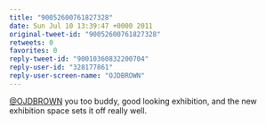 ```yaml
---
title: "90052600761827328"
date: Sun Jul 10 13:39:47 +0000 2011
original-tweet-id: "90052600761827328"
retweets: 0
favorites: 0
reply-tweet-id: "90010360832200704"
reply-user-id: "328177861"
reply-user-screen-name: "OJDBROWN"
---
```

<a href="https://twitter.com/OJDBROWN">@OJDBROWN</a> you too buddy, good looking exhibition, and the new exhibition space sets it off really well.
